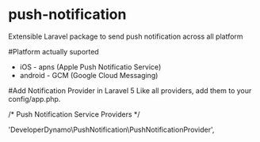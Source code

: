 # push-notification
Extensible Laravel package to send push notification across all platform

#Platform actually suported
- iOS - apns (Apple Push Notificatio Service)
- android - GCM (Google Cloud Messaging)

#Add Notification Provider in Laravel 5
Like all providers, add them to your config/app.php.

/*
 Push Notification Service Providers
 */
 
'DeveloperDynamo\PushNotification\PushNotificationProvider',
 
